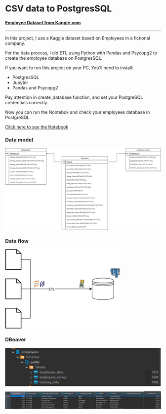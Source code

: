 # CSV data to PostgresSQL
#### [Employee Dataset from Kaggle.com](https://www.kaggle.com/datasets/ravindrasinghrana/employeedataset)
<hr>
  
In this project, I use a Kaggle dataset based on Employees in a fictional company. 

For the data process, I did ETL using Python with Pandas and Psycopg2 to create the employee database on PostgresSQL.

If you want to run this project on your PC, You'll need to install:

  - PostgresSQL 
  - Jupyter
  - Pandas and Psycopg2

Pay attention in create_database function, and set your PostgreSQL credentials correctly.

Now you can run the Nootebok and check your employees database in PostgreSQL.

[Click here to see the Notebook](https://github.com/MatheusSanteago/Data-Model/blob/master/etl/main.ipynb)

### Data model 

![Data Model](https://github.com/MatheusSanteago/Data-Model/blob/master/img/Employees.png)

### Data flow 

![Data Flow](https://github.com/MatheusSanteago/Data-Model/blob/master/img/datasource.png)

### DBeaver

![DB](https://github.com/MatheusSanteago/Data-Model/blob/master/img/db.png)

![Table](https://github.com/MatheusSanteago/Data-Model/blob/master/img/table_ex.png)
